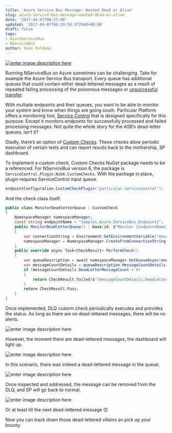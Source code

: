 ```yaml
---
title: 'Azure Service Bus Message: Wanted Dead or Alive'
slug: azure-service-bus-message-wanted-dead-or-alive
date: '2017-04-07T06:27:00'
updated: '2017-04-07T06:29:50.972948+00:00'
draft: false
tags:
- AzureServiceBus
- NServiceBus
author: Sean Feldman
---
```

[![enter image description here][1]][2]

Running NServiceBus on Azure sometimes can be challenging. Take for example the Azure Service Bus transport. Every queue has additional queues that could contain either dead-lettered messages as a result of repeated failing processing of the poisonous messages or [unsuccessful transfer][3].

With multiple endpoints and their queues, you want to be able to monitor your system and know when things are going south. Particular Platform offers a monitoring tool, [Service Control][4] that is designed specifically for this purpose. Except it monitors endpoints for successfully processed and failed processing messages. Not quite the whole story for the ASB’s dead-letter queues, isn’t it?

Gladly, there’s an option of [Custom Checks][5]. These checks allow periodic execution of certain tests and can report results back to the mothership, SP dashboard.

To implement a custom check, Custom Checks NuGet package needs to be a referenced. For NServiceBus version 6, the package is `ServiceControl.Plugin.Nsb6.CustomChecks`. With the package in place, plugin requires ServiceControl input queue.

```csharp
endpointConfiguration.CustomCheckPlugin("particular.servicecontrol");
```
And the check class itself:

```csharp
public class MonitorDeadletterQueue : CustomCheck
{
    NamespaceManager namespaceManager;
    const string endpointName = "Samples.Azure.ServiceBus.Endpoint2";
    public MonitorDeadletterQueue() : base(id: $"Monitor {endpointName} DLQ", category: "Monitor DLQ", repeatAfter: TimeSpan.FromSeconds(10))
    {
        var connectionString = Environment.GetEnvironmentVariable("AzureServiceBus.ConnectionString");
        namespaceManager = NamespaceManager.CreateFromConnectionString(connectionString);
    }
    public override async Task<CheckResult> PerformCheck()
    {
        var queueDescription = await namespaceManager.GetQueueAsync(endpointName).ConfigureAwait(false);
        var messageCountDetails = queueDescription.MessageCountDetails;
        if (messageCountDetails.DeadLetterMessageCount > 0)
        {
            return CheckResult.Failed($"{messageCountDetails.DeadLetterMessageCount} dead-lettered messages in queue {endpointName}.");
        }
        return CheckResult.Pass;
    }
}
```
Once implemented, DLQ custom check periodically executes and provides the status. As long as there are no dead-lettered messages, there will be no alerts.

![enter image description here][6]

However, the moment there are dead-lettered messages, the dashboard will light up.

![enter image description here][7]

In this scenario, there was indeed a dead-lettered message in the queue.

![enter image description here][8]

Once inspected and addressed, the message can be removed from the DLQ, and SP will go back to normal.

![enter image description here][9]

Or at least till the next dead-lettered message 😊
Now you can track down those dead-lettered villains an pick up your bounty.

[1]: https://aspblogs.blob.core.windows.net:443/media/sfeldman/2017/asb-message-wanted-dead-or-alive/Wanted-Dead-or-Alive.jpg
[2]: https://weblogs.asp.net/sfeldman/azure-service-bus-message-wanted-dead-or-alive
[3]: https://weblogs.asp.net/sfeldman/the-secret-brotherhood-of-message-counts
[4]: https://particular.net/servicepulse
[5]: https://docs.particular.net/servicecontrol/plugins/custom-checks#periodic-check
[6]: https://aspblogs.blob.core.windows.net:443/media/sfeldman/2017/asb-message-wanted-dead-or-alive/passed.PNG
[7]: https://aspblogs.blob.core.windows.net:443/media/sfeldman/2017/asb-message-wanted-dead-or-alive/failed.PNG
[8]: https://aspblogs.blob.core.windows.net:443/media/sfeldman/2017/asb-message-wanted-dead-or-alive/dlq.PNG
[9]: https://aspblogs.blob.core.windows.net:443/media/sfeldman/2017/asb-message-wanted-dead-or-alive/cleared.PNG
